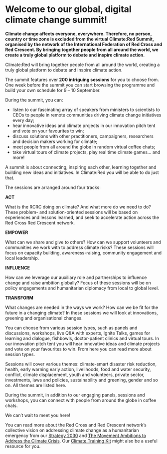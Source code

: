 # Welcome to our global, digital climate change summit!


**Climate change affects everyone, everywhere. Therefore, no person, country or time zone is excluded from the virtual Climate:Red Summit, organised by the network of the International Federation of Red Cross and Red Crescent. By bringing together people from all around the world, we create a truly global platform to debate and inspire climate action.**

Climate:Red will bring together people from all around the world, creating a truly global platform to debate and inspire climate action. 

The summit features over **200 intriguing sessions** for you to choose from. One week before the summit you can start browsing the programme and build your own schedule for 9 – 10 September. 

During the summit, you can: 
* listen to our fascinating array of speakers from ministers to scientists to CEOs to people in remote communities driving climate change initiatives every day; 
* hear innovative ideas and climate projects in our innovation pitch tent and vote on your favourites to win; 
* discuss solutions with other practitioners, campaigners, researchers and decision makers working for climate; 
* meet people from all around the globe in random virtual coffee chats; 
* take virtual tours of climate projects, play real time climate games… and more!

A summit is about connecting, inspiring each other, learning together and building new ideas and initiatives. In Climate:Red you will be able to do just that. 

The sessions are arranged around four tracks:

**ACT**

What is the RCRC doing on climate? And what more do we need to do? These problem- and solution-oriented sessions will be based on experiences and lessons learned, and seek to accelerate action across the Red Cross Red Crescent network.

**EMPOWER**

What can we share and give to others? How can we support volunteers and communities we work with to address climate risks? These sessions will focus on capacity building, awareness-raising, community engagement and local leadership.

**INFLUENCE**

How can we leverage our auxiliary role and partnerships to influence change and raise ambition globally? Focus of these sessions will be on policy engagements and humanitarian diplomacy from local to global level.

**TRANSFORM**

What changes are needed in the ways we work? How can we be fit for the future in a changing climate? In these sessions we will look at innovations, greening and organisational changes.

You can choose from various session types, such as panels and discussions, workshops, live Q&A with experts, Ignite Talks, games for learning and dialogue, fishbowls, doctor-patient clinics and virtual tours. In our innovation pitch tent you will hear innovative ideas and climate projects and vote on your favourites to win. From here you can read more about session types. 

Sessions will cover various themes: climate-smart disaster risk reduction, health, early warning early action, livelihoods, food and water security, conflict, climate displacement, youth and volunteers, private sector, investments, laws and policies, sustainability and greening, gender and so on. All themes are listed here.

During the summit, in addition to our engaging panels, sessions and workshops, you can connect with people from around the globe in coffee chats.

We can’t wait to meet you here!

<AtriumVideo />
  
You can read more about the Red Cross and Red Crescent network’s collective vision on addressing climate change as a humanitarian emergency from our [Strategy 2030](https://future-rcrc.com/strategy-2030/) and [The Movement Ambitions to Address the Climate Crisis](https://media.ifrc.org/ifrc/wp-content/uploads/sites/5/2020/02/Movement-Climate-Ambitions-2020-final.pdf). Our [Climate Training Kit](https://www.climatecentre.org/training) might also be a useful resource for you.



